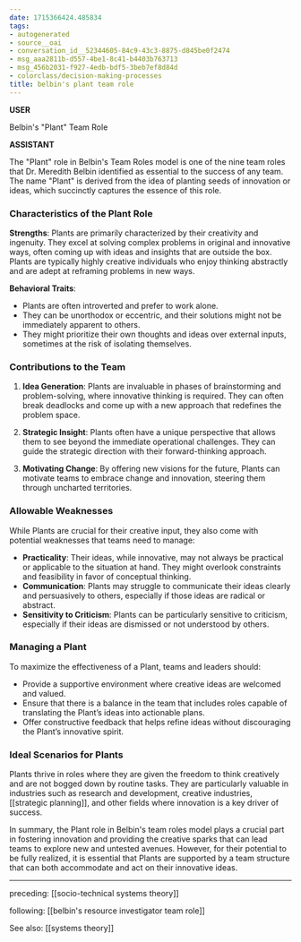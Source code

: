 ```yaml
---
date: 1715366424.485834
tags:
- autogenerated
- source__oai
- conversation_id__52344605-84c9-43c3-8875-d845be0f2474
- msg_aaa2811b-d557-4be1-8c41-b4403b763713
- msg_456b2031-f927-4edb-bdf5-3beb7ef8d84d
- colorclass/decision-making-processes
title: belbin's plant team role
---
```


**USER**

Belbin's "Plant" Team Role


**ASSISTANT**

The "Plant" role in Belbin's Team Roles model is one of the nine team roles that Dr. Meredith Belbin identified as essential to the success of any team. The name "Plant" is derived from the idea of planting seeds of innovation or ideas, which succinctly captures the essence of this role.

### Characteristics of the Plant Role

**Strengths**: Plants are primarily characterized by their creativity and ingenuity. They excel at solving complex problems in original and innovative ways, often coming up with ideas and insights that are outside the box. Plants are typically highly creative individuals who enjoy thinking abstractly and are adept at reframing problems in new ways.

**Behavioral Traits**:
- Plants are often introverted and prefer to work alone.
- They can be unorthodox or eccentric, and their solutions might not be immediately apparent to others.
- They might prioritize their own thoughts and ideas over external inputs, sometimes at the risk of isolating themselves.

### Contributions to the Team

1. **Idea Generation**: Plants are invaluable in phases of brainstorming and problem-solving, where innovative thinking is required. They can often break deadlocks and come up with a new approach that redefines the problem space.

2. **Strategic Insight**: Plants often have a unique perspective that allows them to see beyond the immediate operational challenges. They can guide the strategic direction with their forward-thinking approach.

3. **Motivating Change**: By offering new visions for the future, Plants can motivate teams to embrace change and innovation, steering them through uncharted territories.

### Allowable Weaknesses

While Plants are crucial for their creative input, they also come with potential weaknesses that teams need to manage:
- **Practicality**: Their ideas, while innovative, may not always be practical or applicable to the situation at hand. They might overlook constraints and feasibility in favor of conceptual thinking.
- **Communication**: Plants may struggle to communicate their ideas clearly and persuasively to others, especially if those ideas are radical or abstract.
- **Sensitivity to Criticism**: Plants can be particularly sensitive to criticism, especially if their ideas are dismissed or not understood by others.

### Managing a Plant

To maximize the effectiveness of a Plant, teams and leaders should:
- Provide a supportive environment where creative ideas are welcomed and valued.
- Ensure that there is a balance in the team that includes roles capable of translating the Plant’s ideas into actionable plans.
- Offer constructive feedback that helps refine ideas without discouraging the Plant’s innovative spirit.

### Ideal Scenarios for Plants

Plants thrive in roles where they are given the freedom to think creatively and are not bogged down by routine tasks. They are particularly valuable in industries such as research and development, creative industries, [[strategic planning]], and other fields where innovation is a key driver of success.

In summary, the Plant role in Belbin's team roles model plays a crucial part in fostering innovation and providing the creative sparks that can lead teams to explore new and untested avenues. However, for their potential to be fully realized, it is essential that Plants are supported by a team structure that can both accommodate and act on their innovative ideas.


---

preceding: [[socio-technical systems theory]]  


following: [[belbin's resource investigator team role]]

See also: [[systems theory]]